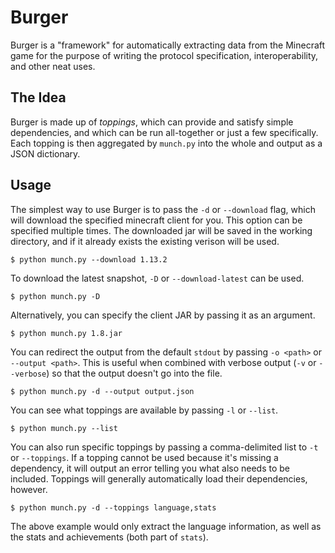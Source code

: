 # Burger
Burger is a "framework" for automatically extracting data
from the Minecraft game for the purpose of writing the protocol
specification, interoperability, and other neat uses.

## The Idea
Burger is made up of *toppings*, which can provide and satisfy
simple dependencies, and which can be run all-together or just
a few specifically. Each topping is then aggregated by
`munch.py` into the whole and output as a JSON dictionary.

## Usage
The simplest way to use Burger is to pass the `-d` or `--download`
flag, which will download the specified minecraft client for you.
This option can be specified multiple times.  The downloaded jar will be saved
in the working directory, and if it already exists the existing verison will be used.

    $ python munch.py --download 1.13.2

To download the latest snapshot, `-D` or `--download-latest` can be used.

    $ python munch.py -D

Alternatively, you can specify the client JAR by passing it as an argument.

    $ python munch.py 1.8.jar

You can redirect the output from the default `stdout` by passing
`-o <path>` or `--output <path>`.  This is useful when combined with
verbose output (`-v` or `--verbose`) so that the output doesn't go into the file.

    $ python munch.py -d --output output.json

You can see what toppings are available by passing `-l` or `--list`.

    $ python munch.py --list

You can also run specific toppings by passing a comma-delimited list
to `-t` or `--toppings`. If a topping cannot be used because it's
missing a dependency, it will output an error telling you what 
also needs to be included.  Toppings will generally automatically load
their dependencies, however.

    $ python munch.py -d --toppings language,stats

The above example would only extract the language information, as
well as the stats and achievements (both part of `stats`).
